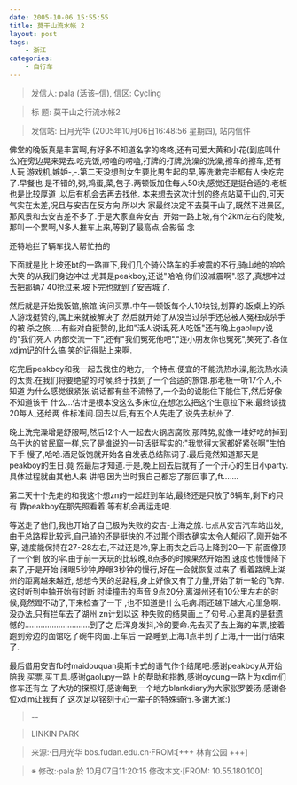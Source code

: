 ```yaml
---
date: 2005-10-06 15:55:55
title: 莫干山流水帐 2
layout: post
tags:
    - 浙江
categories:
    - 自行车
---
```

>发信人: pala (活该–信), 信区: Cycling

>标  题: 莫干山之行流水帐2

>发信站: 日月光华 (2005年10月06日16:48:56 星期四), 站内信件

佛堂的晚饭真是丰富啊,有好多不知道名字的咚咚,还有可爱大黄和小花(到底叫什
么)在旁边晃来晃去.吃完饭,唠嗑的唠嗑,打牌的打牌,洗澡的洗澡,擦车的擦车,还有人玩
游戏机,嫉妒-,-.第二天没想到女生要比男生起的早,等洗漱完毕都有人快吃完了.早餐也
是不错的,粥,鸡蛋,菜,包子.两顿饭加住每人50块,感觉还是挺合适的.老板也是比较厚道
,以后有机会去再去找他.
本来想去这次计划的终点站莫干山的,可天气实在太差,况且与安吉在反方向,所以大
家最终决定不去莫干山了,既然不进景区,那风景和去安吉差不多了.于是大家直奔安吉.
开始一路上坡,有个2km左右的陡坡,那叫一个累啊,N多人推车上来,等到了最高点,合影留
念

还特地拦了辆车找人帮忙拍的

下面就是比上坡还bt的一路直下,我们几个骑公路车的手被震的不行,骑山地的哈哈大笑
的从我们身边冲过,尤其是peakboy,还说"哈哈,你们没减震啊".怒了,真想冲过去把那辆7
40抢过来.坡下完也就到了安吉城了.

然后就是开始找饭馆,旅馆,询问买票.中午一顿饭每个人10块钱,划算的.饭桌上的杀
人游戏挺赞的,偶上来就被解决了,然后就开始了从没当过杀手还总被人冤枉成杀手的被
杀之旅.....有些对白挺赞的,比如"活人说话,死人吃饭"还有晚上gaolupy说的"我们死人
内部交流一下",还有"我们冤死他吧","连小朋友你也冤死",笑死了.各位xdjm记的什么搞
笑的记得贴上来啊.

吃完后peakboy和我一起去找住的地方,一个特点:便宜的不能洗热水澡,能洗热水澡
的太贵.在我们将要绝望的时候,终于找到了一个合适的旅馆.那老板一听17个人,不知道
为什么感觉很紧张,说话都有些不流畅了,一个劲的说能住下能住下,然后好像不知道该干
什么...估计是根本没这么多床位,在想怎么把这个生意拉下来.最终谈拢20每人,还给两
件标准间.回去以后,有五个人先走了,说先去杭州了.

晚上洗完澡增是舒服啊,然后12个人一起去火锅店腐败,那阵势,就像一堆好吃的掉到
乌干达的贫民窟一样,忘了是谁说的一句话挺写实的:"我觉得大家都好紧张啊"生怕下手
慢了,哈哈.酒足饭饱就开始各自发表总结陈词了.最后竟然知道那天是peakboy的生日.竟
然最后才知道.于是,晚上回去后就有了一个开心的生日小party.具体过程就由其他人来
讲吧.因为当时我自己都忘了那回事了,ft.......

第二天十个先走的和我这个想zn的一起赶到车站,最终还是只放了6辆车,剩下的只有
靠peakboy在那先照看着,等有机会再运走吧.

等送走了他们,我也开始了自己极为失败的安吉-上海之旅.七点从安吉汽车站出发,
由于总路程比较远,自己骑的还是挺快的.不过那个雨衣确实太令人郁闷了.刚开始不穿,
速度能保持在27~28左右,不过还是冷,穿上雨衣之后马上降到20一下,前面像顶了一个倒
放的伞.由于前一天玩的比较晚,8点多的时候果然开始困,速度也慢慢降下来了,于是开始
闭眼5秒钟,睁眼3秒钟的慢行,好在一会就恢复过来了.看着路牌上湖州的距离越来越近,
想想今天的总路程,身上好像又有了力量,开始了新一轮的飞奔.这时听到中轴开始有时断
时续撞击的声音,9点20分,离湖州还有10公里左右的时候,竟然蹬不动了,下来检查了一下
,也不知道是什么毛病.雨还越下越大,心里急啊.没办法,只有拦车去了湖州.zn计划以这
种失败的结果画上了句号.心里真的是挺遗憾的.............................到了之
后浑身发抖,冷的要命.先去买了去上海的车票,接着跑到旁边的面馆吃了碗牛肉面.上车后
一路睡到上海.1点半到了上海,十一出行结束了.

最后借用安吉fb时maidouquan奥斯卡式的语气作个结尾吧:感谢peakboy从开始陪我
买票,买工具.感谢gaolupy一路上的帮助和指教,感谢oyoung一路上为xdjm们修车还有立
了大功的探照灯,感谢每到一个地方blankdiary为大家张罗姜汤,感谢各位xdjm让我有了
这次足以铭刻于心一辈子的特殊骑行.多谢大家:)

>--

>LINKIN PARK

>来源:·日月光华 bbs.fudan.edu.cn·FROM:[+++ 林肯公园 +++]

>※ 修改:·pala 於 10月07日11:20:15 修改本文·[FROM: 10.55.180.100] 
